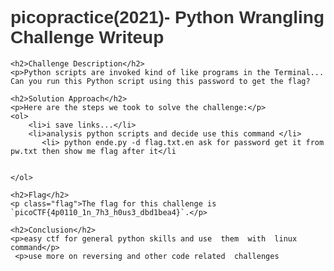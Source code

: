 <!DOCTYPE html>
<html>
<head>
    <style>
        body {
            font-family: Arial, sans-serif;
        }
        h1 {
            color: #333;
        }
        h2 {
            color: #666;
        }
        p {
            color: #999;
        }
        .flag {
            color: red;
            font-weight: bold;
        }
    </style>
</head>
<body>
    <h1>picopractice(2021)- Python  Wrangling Challenge Writeup</h1>

    <h2>Challenge Description</h2>
    <p>Python scripts are invoked kind of like programs in the Terminal... Can you run this Python script using this password to get the flag?
</p>

    <h2>Solution Approach</h2>
    <p>Here are the steps we took to solve the challenge:</p>
    <ol>
        <li>i save links...</li>
        <li>analysis python scripts and decide use this command </li>
           <li> python ende.py -d flag.txt.en ask for password get it from pw.txt then show me flag after it</li      
       
      
    </ol>

    <h2>Flag</h2>
    <p class="flag">The flag for this challenge is `picoCTF{4p0110_1n_7h3_h0us3_dbd1bea4}`.</p>

    <h2>Conclusion</h2>
    <p>easy ctf for general python skills and use  them  with  linux command</p>
     <p>use more on reversing and other code related  challenges
</body>
</html>
